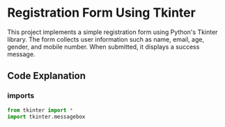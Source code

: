 # Registration Form Using Tkinter
This project implements a simple registration form using Python's Tkinter library. The form collects user information such as name, email, age, gender, and mobile number. When submitted, it displays a success message.

## Code Explanation
### imports
```Python
from tkinter import *
import tkinter.messagebox
```
